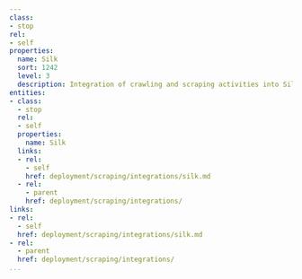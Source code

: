 ```yaml
---
class:
- stop
rel:
- self
properties:
  name: Silk
  sort: 1242
  level: 3
  description: Integration of crawling and scraping activities into Silk.
entities:
- class:
  - stop
  rel:
  - self
  properties:
    name: Silk
  links:
  - rel:
    - self
    href: deployment/scraping/integrations/silk.md
  - rel:
    - parent
    href: deployment/scraping/integrations/
links:
- rel:
  - self
  href: deployment/scraping/integrations/silk.md
- rel:
  - parent
  href: deployment/scraping/integrations/
...
```

